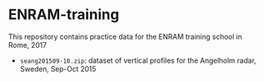 # ENRAM-training
This repository contains practice data for the ENRAM training school in Rome, 2017

* `seang201509-10.zip`: dataset of vertical profiles for the Angelholm radar, Sweden, Sep-Oct 2015 
